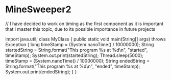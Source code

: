 # MineSweeper2
// I have decided to work on timing as the first component as it is important that i master this topic, due to its possible importance in future projects


import java.util;
class MyClass
  {
  public static void main(String[] args) throws Exception
    {
    long timeStamp = (System.nanoTime() / 10000000);
    String startedString = String.format("This program %s at %d\n", "started", timeStamp);
    System.out.print(startedString);
    Thread.sleep(5000);
    timeStamp = (System.nanoTime() / 10000000);
    String endedString = String.format("This program %s at %d\n", "ended", timeStamp);
    System.out.print(endedString);
    }
  }
